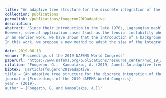 ```yaml
---
title: "An adaptive tree structure for the discrete integration of the weak forms arising in the meshless simulation of elliptic equations"
collection: publications
permalink: /publications/fougeron2019adaptive
description:
abstract: 'Since their introduction in the late 1970s, Lagrangian meshless methods like Smoothed Particle Hydrodynamics (SPH) have been advocated as ideally suited to simulate complex mechanical behaviors with large local deformations such as high velocity impacts, free surface flow, fluid-structure interaction, etc … These methods take advantage of the definition of self-reorganizing connectivities between discretization entities, in sharp contrast with the fixed structure imposed by a mesh.
However, several application cases (such as the tension instability phenomenon identified by Swegle et al) have revealed serious weaknesses in the predictive power of SPH. Most troubling, the accuracy of the stress tensor in quasi-static to mildly dynamic simulations was found lacking. This phenomenon has been interpreted by Bonet and Kulasegaram and Babuška as the consequence of a fundamental mismatch between the evaluation of derivatives and numerical integration.
In an earlier work, we have shown that the introduction of a background integration mesh was enough to devise a proper integration procedure for the meshless weak form. The relative densities of the integration cells of the mesh and nodes of the point cloud was found to be a key parameter to achieve reasonable precision at the lowest computational cost. 
In this work, we propose a new method to adapt the size of the integration cells to the local density of the point cloud. This method takes full advantage of the independence of the background integration mesh with respect to the point cloud with the introduction of an adaptive tree-like structure controlling the integration. A general refinement algorithm is proposed and different heuristics are compared. Simulation results are given on a linear elastic cracked geometry under tensile loading.
'
date: 2019-06-18
venue: 'Proceedings of the 2019 NAFEMS World Congress'
paperurl: 'https://www.nafems.org/publications/resource_center/nwc_19_220/'
citation: 'Fougeron, G.,  Kamoulakos, A. (2019, June). An adaptive tree structure for the discrete integration of the weak forms arising in the meshless simulation of elliptic equations. In Proceedings of the 2019 NAFEMS World Congress.'
bibtex: '@article{fougeron2019adaptive,
title = {An adaptive tree structure for the discrete integration of the weak forms arising in the meshless simulation of elliptic equations},
journal = {Proceedings of the 2019 NAFEMS World Congress},
year = {2019},
author = {Fougeron, G. and Kamoulakos, A.}}'
---
```

